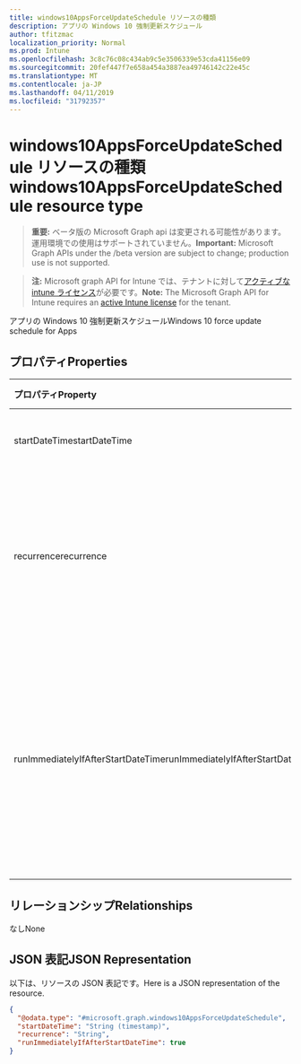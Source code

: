 ```yaml
---
title: windows10AppsForceUpdateSchedule リソースの種類
description: アプリの Windows 10 強制更新スケジュール
author: tfitzmac
localization_priority: Normal
ms.prod: Intune
ms.openlocfilehash: 3c8c76c08c434ab9c5e3506339e53cda41156e09
ms.sourcegitcommit: 20fef447f7e658a454a3887ea49746142c22e45c
ms.translationtype: MT
ms.contentlocale: ja-JP
ms.lasthandoff: 04/11/2019
ms.locfileid: "31792357"
---
```

# <a name="windows10appsforceupdateschedule-resource-type"></a><span data-ttu-id="053ea-103">windows10AppsForceUpdateSchedule リソースの種類</span><span class="sxs-lookup"><span data-stu-id="053ea-103">windows10AppsForceUpdateSchedule resource type</span></span>

> <span data-ttu-id="053ea-104">**重要:** ベータ版の Microsoft Graph api は変更される可能性があります。運用環境での使用はサポートされていません。</span><span class="sxs-lookup"><span data-stu-id="053ea-104">**Important:** Microsoft Graph APIs under the /beta version are subject to change; production use is not supported.</span></span>

> <span data-ttu-id="053ea-105">**注:** Microsoft graph API for Intune では、テナントに対して[アクティブな intune ライセンス](https://go.microsoft.com/fwlink/?linkid=839381)が必要です。</span><span class="sxs-lookup"><span data-stu-id="053ea-105">**Note:** The Microsoft Graph API for Intune requires an [active Intune license](https://go.microsoft.com/fwlink/?linkid=839381) for the tenant.</span></span>

<span data-ttu-id="053ea-106">アプリの Windows 10 強制更新スケジュール</span><span class="sxs-lookup"><span data-stu-id="053ea-106">Windows 10 force update schedule for Apps</span></span>

## <a name="properties"></a><span data-ttu-id="053ea-107">プロパティ</span><span class="sxs-lookup"><span data-stu-id="053ea-107">Properties</span></span>
|<span data-ttu-id="053ea-108">プロパティ</span><span class="sxs-lookup"><span data-stu-id="053ea-108">Property</span></span>|<span data-ttu-id="053ea-109">型</span><span class="sxs-lookup"><span data-stu-id="053ea-109">Type</span></span>|<span data-ttu-id="053ea-110">説明</span><span class="sxs-lookup"><span data-stu-id="053ea-110">Description</span></span>|
|:---|:---|:---|
|<span data-ttu-id="053ea-111">startDateTime</span><span class="sxs-lookup"><span data-stu-id="053ea-111">startDateTime</span></span>|<span data-ttu-id="053ea-112">DateTimeOffset</span><span class="sxs-lookup"><span data-stu-id="053ea-112">DateTimeOffset</span></span>|<span data-ttu-id="053ea-113">強制再起動の開始時刻。</span><span class="sxs-lookup"><span data-stu-id="053ea-113">The start time for the force restart.</span></span>|
|<span data-ttu-id="053ea-114">recurrence</span><span class="sxs-lookup"><span data-stu-id="053ea-114">recurrence</span></span>|[<span data-ttu-id="053ea-115">windows10AppsUpdateRecurrence</span><span class="sxs-lookup"><span data-stu-id="053ea-115">windows10AppsUpdateRecurrence</span></span>](../resources/intune-deviceconfig-windows10appsupdaterecurrence.md)|<span data-ttu-id="053ea-116">定期的なスケジュール。</span><span class="sxs-lookup"><span data-stu-id="053ea-116">Recurrence schedule.</span></span> <span data-ttu-id="053ea-117">可能な値は、`none`、`daily`、`weekly`、`monthly` です。</span><span class="sxs-lookup"><span data-stu-id="053ea-117">Possible values are: `none`, `daily`, `weekly`, `monthly`.</span></span>|
|<span data-ttu-id="053ea-118">runImmediatelyIfAfterStartDateTime</span><span class="sxs-lookup"><span data-stu-id="053ea-118">runImmediatelyIfAfterStartDateTime</span></span>|<span data-ttu-id="053ea-119">Boolean</span><span class="sxs-lookup"><span data-stu-id="053ea-119">Boolean</span></span>|<span data-ttu-id="053ea-120">true の場合は、StartDateTime が過去の場合はすぐにタスクを実行します。それ以外の場合は、次の定期的なパターンが実行されます。</span><span class="sxs-lookup"><span data-stu-id="053ea-120">If true, runs the task immediately if StartDateTime is in the past, else, runs at the next recurrence.</span></span>|

## <a name="relationships"></a><span data-ttu-id="053ea-121">リレーションシップ</span><span class="sxs-lookup"><span data-stu-id="053ea-121">Relationships</span></span>
<span data-ttu-id="053ea-122">なし</span><span class="sxs-lookup"><span data-stu-id="053ea-122">None</span></span>

## <a name="json-representation"></a><span data-ttu-id="053ea-123">JSON 表記</span><span class="sxs-lookup"><span data-stu-id="053ea-123">JSON Representation</span></span>
<span data-ttu-id="053ea-124">以下は、リソースの JSON 表記です。</span><span class="sxs-lookup"><span data-stu-id="053ea-124">Here is a JSON representation of the resource.</span></span>
<!-- {
  "blockType": "resource",
  "@odata.type": "microsoft.graph.windows10AppsForceUpdateSchedule"
}
-->
``` json
{
  "@odata.type": "#microsoft.graph.windows10AppsForceUpdateSchedule",
  "startDateTime": "String (timestamp)",
  "recurrence": "String",
  "runImmediatelyIfAfterStartDateTime": true
}
```





